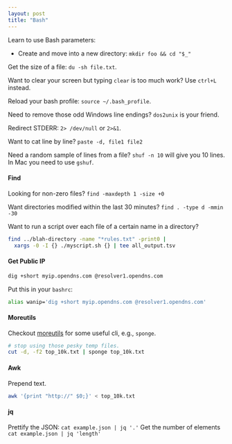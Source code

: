 ```yaml
---
layout: post 
title: "Bash"
---
```



Learn to use Bash parameters:
 - Create and move into a new directory: `mkdir foo && cd "$_"`

Get the size of a file: `du -sh file.txt`.

Want to clear your screen but typing `clear` is too much work? Use `ctrl+L` instead.

Reload your bash profile: `source ~/.bash_profile`.

Need to remove those odd Windows line endings? `dos2unix` is your friend.

Redirect STDERR: `2> /dev/null` or `2>&1`.

Want to cat line by line? `paste -d, file1 file2`

Need a random sample of lines from a file? `shuf -n 10` will give  you 10 lines. In Mac you need to use `gshuf`.


#### Find

Looking for non-zero files? `find -maxdepth 1 -size +0`

Want directories modified within the last 30 minutes? `find . -type d -mmin -30`

Want to run a script over each file of a certain name in a directory?

```bash
find ../blah-directory -name "*rules.txt" -print0 | 
  xargs -0 -I {} ./myscript.sh {} | tee all_output.tsv
```

#### Get Public IP

```bash
dig +short myip.opendns.com @resolver1.opendns.com
```

Put this in your `bashrc`:

```bash
alias wanip='dig +short myip.opendns.com @resolver1.opendns.com'
```


#### Moreutils

Checkout [moreutils](http://joeyh.name/code/moreutils/) for some useful cli, e.g., `sponge`.

```bash
# stop using those pesky temp files.
cut -d, -f2 top_10k.txt | sponge top_10k.txt
```

#### Awk

Prepend text.

```bash
awk '{print "http://" $0;}' < top_10k.txt
```

#### jq

Prettify the JSON: `cat example.json | jq '.'`
Get the number of elements `cat example.json | jq 'length'`
